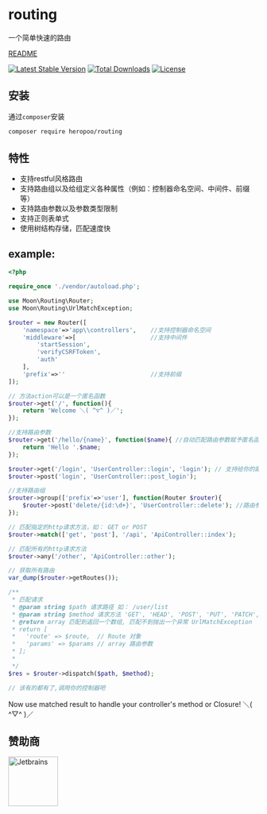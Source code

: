 # routing
一个简单快速的路由

[README](./README.md)

[![Latest Stable Version](https://poser.pugx.org/heropoo/routing/v/stable)](https://packagist.org/packages/heropoo/routing)
[![Total Downloads](https://poser.pugx.org/heropoo/routing/downloads)](https://packagist.org/packages/heropoo/routing)
[![License](https://poser.pugx.org/heropoo/routing/license)](https://packagist.org/packages/heropoo/routing)

## 安装
通过`composer`安装
```sh
composer require heropoo/routing
```

## 特性
- 支持restful风格路由
- 支持路由组以及给组定义各种属性（例如：控制器命名空间、中间件、前缀等）
- 支持路由参数以及参数类型限制
- 支持正则表单式 
- 使用树结构存储，匹配速度快

## example:
```php
<?php

require_once './vendor/autoload.php';

use Moon\Routing\Router;
use Moon\Routing\UrlMatchException;

$router = new Router([
    'namespace'=>'app\\controllers',    //支持控制器命名空间
    'middleware'=>[                     //支持中间件
        'startSession',
        'verifyCSRFToken',
        'auth'
    ],
    'prefix'=>''                        //支持前缀
]);

// 方法action可以是一个匿名函数
$router->get('/', function(){
    return 'Welcome ＼( ^▽^ )／';
});

//支持路由参数
$router->get('/hello/{name}', function($name){ //自动匹配路由参数赋予匿名函数
    return 'Hello '.$name;
});

$router->get('/login', 'UserController::login', 'login'); // 支持给你的路由自定义名称
$router->post('login', 'UserController::post_login');

//支持路由组
$router->group(['prefix'=>'user'], function(Router $router){
    $router->post('delete/{id:\d+}', 'UserController::delete'); //路由参数 支持正则类型 {param:type}
});

// 匹配指定的http请求方法，如： GET or POST
$router->match(['get', 'post'], '/api', 'ApiController::index');

// 匹配所有的http请求方法
$router->any('/other', 'ApiController::other');

// 获取所有路由
var_dump($router->getRoutes());

/**
 * 匹配请求
 * @param string $path 请求路径 如： /user/list
 * @param string $method 请求方法 'GET', 'HEAD', 'POST', 'PUT', 'PATCH', 'DELETE', 'OPTIONS''GET', 'HEAD', 'POST', 'PUT', 'PATCH', 'DELETE', 'OPTIONS'
 * @return array 匹配到返回一个数组, 匹配不到抛出一个异常 UrlMatchException
 * return [
 *   'route' => $route,  // Route 对象
 *   'params' => $params // array 路由参数
 * ];
 *
 */
$res = $router->dispatch($path, $method);

// 该有的都有了,调用你的控制器吧

```

Now use matched result to handle your controller's method or Closure! ＼( ^▽^ )／

## 赞助商

<a href="https://www.jetbrains.com/?from=heropoo/routing"><img src="https://www.ioio.pw/assets/jetbrains-blackandwhite.png" height=100 alt="Jetbrains" title="Jetbrains"></a>

